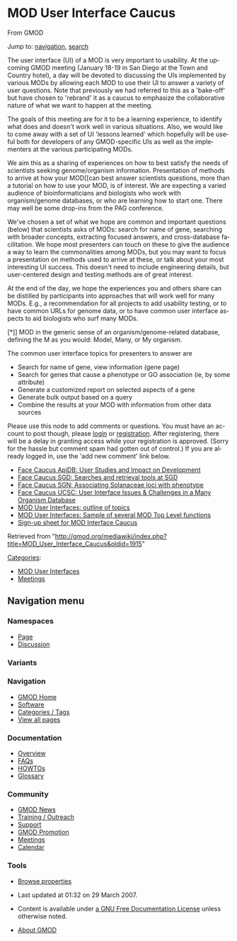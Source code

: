 <div id="mw-page-base" class="noprint">

</div>

<div id="mw-head-base" class="noprint">

</div>

<div id="content" class="mw-body" role="main">

<span id="top"></span>

<div id="mw-js-message" style="display:none;">

</div>



# <span dir="auto">MOD User Interface Caucus</span>

<div id="bodyContent">

<div id="siteSub">

From GMOD

</div>

<div id="contentSub">

</div>

<div id="jump-to-nav" class="mw-jump">

Jump to: [navigation](#mw-navigation), [search](#p-search)

</div>

<div id="mw-content-text" class="mw-content-ltr" lang="en" dir="ltr">

The user interface (UI) of a MOD is very important to usability. At the
upcoming GMOD meeting (January 18-19 in San Diego at the Town and
Country hotel), a day will be devoted to discussing the UIs implemented
by various MODs by allowing each MOD to use their UI to answer a variety
of user questions. Note that previously we had referred to this as a
'bake-off' but have chosen to 'rebrand' it as a caucus to emphasize the
collaborative nature of what we want to happen at the meeting.

The goals of this meeting are for it to be a learning experience, to
identify what does and doesn't work well in various situations. Also, we
would like to come away with a set of UI 'lessons learned' which
hopefully will be useful both for developers of any GMOD-specific UIs as
well as the implementers at the various participating MODs.

We aim this as a sharing of experiences on how to best satisfy the needs
of scientists seeking genome/organism information. Presentation of
methods to arrive at how your MOD\[\[can best answer scientists
questions, more than a tutorial on how to use your MOD, is of interest.
We are expecting a varied audience of bioinformaticians and biologists
who work with organism/genome databases, or who are learning how to
start one. There may well be some drop-ins from the PAG conference.

We've chosen a set of what we hope are common and important questions
(below) that scientists asks of MODs: search for name of gene, searching
with broader concepts, extracting focused answers, and cross-database
facilitation. We hope most presenters can touch on these to give the
audience a way to learn the commonalities among MODs, but you may want
to focus a presentation on methods used to arrive at these, or talk
about your most interesting UI success. This doesn't need to include
engineering details, but user-centered design and testing methods are of
great interest.

At the end of the day, we hope the experiences you and others share can
be distilled by participants into approaches that will work well for
many MODs. E.g., a recommendation for all projects to add usability
testing, or to have common URLs for genome data, or to have common user
interface aspects to aid biologists who surf many MODs.

\[\*\]\] MOD in the generic sense of an organism/genome-related
database,  
defining the M as you would: Model, Many, or My organism.

The common user interface topics for presenters to answer are

- Search for name of gene, view information (gene page)
- Search for genes that cause a phenotype or GO association (ie, by some
  attribute)
- Generate a customized report on selected aspects of a gene
- Generate bulk output based on a query
- Combine the results at your MOD with information from other data
  sources

Please use this node to add comments or questions. You must have an
account to post though, please <a
href="http://gmod.org/mediawiki/index.php?title=Login&amp;action=edit&amp;redlink=1"
class="new" title="Login (page does not exist)">login</a> or <a
href="http://gmod.org/mediawiki/index.php?title=Registration&amp;action=edit&amp;redlink=1"
class="new" title="Registration (page does not exist)">registration</a>.
After registering, there will be a delay in granting access while your
registration is approved. (Sorry for the hassle but comment spam had
gotten out of control.) If you are already logged in, use the 'add new
comment' link below.

  

- [Face Caucus ApiDB: User Studies and Impact on
  Development](Face_Caucus_ApiDB:_User_Studies_and_Impact_on_Development "Face Caucus ApiDB: User Studies and Impact on Development")
- <a
  href="http://gmod.org/mediawiki/index.php?title=Face_Caucus_SGD:_Searches_and_retrieval_tools_at_SGD&amp;action=edit&amp;redlink=1"
  class="new"
  title="Face Caucus SGD: Searches and retrieval tools at SGD (page does not exist)">Face
  Caucus SGD: Searches and retrieval tools at SGD</a>
- [Face Caucus SGN: Associating Solanaceae loci with
  phenotype](Face_Caucus_SGN:_Associating_Solanaceae_loci_with_phenotype "Face Caucus SGN: Associating Solanaceae loci with phenotype")
- <a
  href="http://gmod.org/mediawiki/index.php?title=Face_Caucus_UCSC:_User_Interface_Issues_%26_Challenges_in_a_Many_Organism_Database&amp;action=edit&amp;redlink=1"
  class="new"
  title="Face Caucus UCSC: User Interface Issues &amp; Challenges in a Many Organism Database (page does not exist)">Face
  Caucus UCSC: User Interface Issues &amp; Challenges in a Many Organism
  Database</a>
- [MOD User Interfaces: outline of
  topics](MOD_User_Interfaces:_outline_of_topics "MOD User Interfaces: outline of topics")
- [MOD User Interfaces: Sample of several MOD Top Level
  functions](MOD_User_Interfaces:_Sample_of_several_MOD_Top_Level_functions "MOD User Interfaces: Sample of several MOD Top Level functions")
- <a
  href="http://gmod.org/mediawiki/index.php?title=Sign-up_sheet_for_MOD_Interface_Caucus&amp;action=edit&amp;redlink=1"
  class="new"
  title="Sign-up sheet for MOD Interface Caucus (page does not exist)">Sign-up
  sheet for MOD Interface Caucus</a>

</div>

<div class="printfooter">

Retrieved from
"<http://gmod.org/mediawiki/index.php?title=MOD_User_Interface_Caucus&oldid=1915>"

</div>

<div id="catlinks" class="catlinks">

<div id="mw-normal-catlinks" class="mw-normal-catlinks">

[Categories](Special:Categories "Special:Categories"):

- [MOD User
  Interfaces](Category:MOD_User_Interfaces "Category:MOD User Interfaces")
- [Meetings](Category:Meetings "Category:Meetings")

</div>

</div>

<div class="visualClear">

</div>

</div>

</div>

<div id="mw-navigation">

## Navigation menu

<div id="mw-head">



<div id="left-navigation">

<div id="p-namespaces" class="vectorTabs" role="navigation"
aria-labelledby="p-namespaces-label">

### Namespaces

- <span id="ca-nstab-main"><a href="MOD_User_Interface_Caucus" accesskey="c"
  title="View the content page [c]">Page</a></span>
- <span id="ca-talk"><a
  href="http://gmod.org/mediawiki/index.php?title=Talk:MOD_User_Interface_Caucus&amp;action=edit&amp;redlink=1"
  accesskey="t"
  title="Discussion about the content page [t]">Discussion</a></span>

</div>

<div id="p-variants" class="vectorMenu emptyPortlet" role="navigation"
aria-labelledby="p-variants-label">

### 

### Variants[](#)

<div class="menu">

</div>

</div>

</div>





</div>

</div>

</div>

<div id="mw-panel">

<div id="p-logo" role="banner">

<a href="Main_Page"
style="background-image: url(../images/GMOD-cogs.png);"
title="Visit the main page"></a>

</div>

<div id="p-Navigation" class="portal" role="navigation"
aria-labelledby="p-Navigation-label">

### Navigation

<div class="body">

- <span id="n-GMOD-Home">[GMOD Home](Main_Page)</span>
- <span id="n-Software">[Software](GMOD_Components)</span>
- <span id="n-Categories-.2F-Tags">[Categories /
  Tags](Categories)</span>
- <span id="n-View-all-pages">[View all pages](Special:AllPages)</span>

</div>

</div>

<div id="p-Documentation" class="portal" role="navigation"
aria-labelledby="p-Documentation-label">

### Documentation

<div class="body">

- <span id="n-Overview">[Overview](Overview)</span>
- <span id="n-FAQs">[FAQs](Category:FAQ)</span>
- <span id="n-HOWTOs">[HOWTOs](Category:HOWTO)</span>
- <span id="n-Glossary">[Glossary](Glossary)</span>

</div>

</div>

<div id="p-Community" class="portal" role="navigation"
aria-labelledby="p-Community-label">

### Community

<div class="body">

- <span id="n-GMOD-News">[GMOD News](GMOD_News)</span>
- <span id="n-Training-.2F-Outreach">[Training /
  Outreach](Training_and_Outreach)</span>
- <span id="n-Support">[Support](Support)</span>
- <span id="n-GMOD-Promotion">[GMOD Promotion](GMOD_Promotion)</span>
- <span id="n-Meetings">[Meetings](Meetings)</span>
- <span id="n-Calendar">[Calendar](Calendar)</span>

</div>

</div>

<div id="p-tb" class="portal" role="navigation"
aria-labelledby="p-tb-label">

### Tools

<div class="body">


- <span id="t-smwbrowselink"><a href="Special:Browse/MOD_User_Interface_Caucus"
  rel="smw-browse">Browse properties</a></span>


</div>

</div>

</div>

</div>

<div id="footer" role="contentinfo">

- <span id="footer-info-lastmod">Last updated at 01:32 on 29 March
  2007.</span>
<!-- - <span id="footer-info-viewcount">11,963 page views.</span> -->
- <span id="footer-info-copyright">Content is available under
  <a href="http://www.gnu.org/licenses/fdl-1.3.html" class="external"
  rel="nofollow">a GNU Free Documentation License</a> unless otherwise
  noted.</span>

<!-- -->

- <span id="footer-places-about">[About
  GMOD](GMOD:About "GMOD:About")</span>

<!-- -->






</div>
